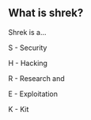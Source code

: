 
## What is shrek?
Shrek is a...

S - Security

H - Hacking

R - Research and

E - Exploitation

K - Kit